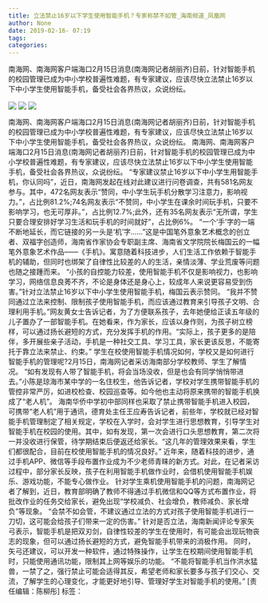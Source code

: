 ```yaml
---
title: 立法禁止16岁以下学生使用智能手机？专家称禁不如管_海南频道_凤凰网
author: None
date: 2019-02-16- 07:19
tags: 
categories: 
---
```

南海网、南海网客户端海口2月15日消息(南海网记者胡丽齐)日前，针对智能手机的校园管理已成为中小学校普遍性难题，有专家建议，应该尽快立法禁止16岁以下中小学生使用智能手机，备受社会各界热议，众说纷纭。
<!-- more -->
                
<img align="center" border="0" src="http://p0.ifengimg.com/fck/2019_07/fc12c3a8bd62f4e_w600_h161.png" />
                
<img align="center" border="0" src="http://p0.ifengimg.com/fck/2019_07/bd2bcaf85fbb99f_w600_h372.jpg" />
                
<img align="center" border="0" src="http://p2.ifengimg.com/a/2016/0810/204c433878d5cf9size1_w16_h16.png" />
            
南海网、南海网客户端海口2月15日消息(南海网记者胡丽齐)日前，针对智能手机的校园管理已成为中小学校普遍性难题，有专家建议，应该尽快立法禁止16岁以下中小学生使用智能手机，备受社会各界热议，众说纷纭。
南海网、南海网客户端海口2月15日消息(南海网记者胡丽齐)日前，针对智能手机的校园管理已成为中小学校普遍性难题，有专家建议，应该尽快立法禁止16岁以下中小学生使用智能手机，备受社会各界热议，众说纷纭。
“专家建议禁止16岁以下中小学生用智能手机，你认同吗”，近日，南海网发起在线对此建议进行问卷调查，共有581名网友参与。其中，472名网友表示“赞同，中小学生玩手机分散学习注意力，影响视力。”，占比例81.2%;74名网友表示“不赞同，中小学生在课余时间玩手机，只要不影响学习，也无可厚非。”，占比例12.7%;此外，还有35名网友表示“无所谓，学生只要合理安排好学习生活和玩手机的时间就好”，占比例6%。
“一个‘手’字的一端不断地延长，而它链接的另一头是‘机’字……”这是中国笔外意象艺术概念的创立者、双福字创造师，海南省作家协会专职副主席、海南省文学院院长梅国云的一幅笔外意象艺术作品——《手机》。寓意随着科技进步，人们生活工作依赖于智能手机的辅助，但同时也绑架了自律性比较差的人的生活，亲情淡薄、学业荒废等问题也随之接踵而来。
“小孩的自控能力较差，使用智能手机不仅是影响视力，也影响学习，网络信息良莠不齐，不论是身体还是身心上，较成年人来说更容易受到伤害。”针对立法禁止16岁以下中小学生使用智能手机，梅国云表示赞同。
“我并不赞同通过立法来控制、限制孩子使用智能手机，而应该通过教育来引导孩子文明、合理利用手机。”网友黄女士告诉记者，为了方便联系孩子，去年她便给正读五年级的儿子置办了一部智能手机。在她看来，作为家长，应该以身作则，为孩子树立榜样，可以通过扬长避短的方式，充分发挥手机的作用。“实际上，孩子更多的是陪伴，多开展些亲子活动，手机是一种社交工具、学习工具，家长更该反思，不能寄托于靠立法来禁止、约束。”
学生在校使用智能手机情况如何，学校又是如何进行智能手机的管理呢?2月15日，南海网记者采访海南部分学校教师、学生了解情况。
“如有发现有人带了智能手机，将会当场没收，但是也会有同学悄悄带进去。”小陈是琼海市某中学的一名住校生，他告诉记者，学校对学生携带智能手机的管控非常严厉，如进校检查、校园巡查等。如今他也主动将原来携带的智能手机换成了“老人机”。
海南华侨中学初中部同样也采取了禁止携带智能手机进入校园，可携带“老人机”用于通讯，德育处主任王应寿告诉记者，前些年，学校就已经对智能手机管理制定了相关规定，学校在入学时，会对学生进行思想教育，引导学生对智能手机在校园的使用。其中，如有发现，第一次会进行口头思想教育，第二次将一并没收进行保管，待学期结束后便返还给家长。“这几年的管理效果来看，学生们都很配合，目前在校使用智能手机的情况良好。”
近年来，随着科技的进步，通过手机APP、微信等手段布置作业成为不少老师青睐的新方式。对此，在记者采访过程中，部分家长反映，孩子在利用智能手机做作业时，会借机使用智能手机娱乐、游戏功能，不能专心做作业。
针对学生乘机使用智能手机的问题，南海网记者了解到，近日，教育部明确了教师不得通过手机微信和QQ等方式布置作业，将批改作业的任务交给家长，避免出现“学校减负、社会增负，教师减负、家长增负”等现象。
“会禁不如会管，不建议通过立法的方式对孩子使用智能手机进行一刀切，这可能会给孩子们带来一定的伤害。” 针对是否立法，海南新闻评论专家矢弓表示，智能手机是把双刃剑，自律性较差的学生在使用时，有可能会出现玩物丧志的现象，但可以通过扬长避短的方式，避免智能手机带来的消极作用。
同时，矢弓还建议，可以开发一种软件，通过特殊操作，让学生在校期间使用智能手机时，只能使用通讯功能，限制其上网等娱乐的功能。 “不能将智能手机当作洪水猛兽，一禁了之，强行禁止可能会适得其反，希望老师和家长要多与孩子们交心、交流，了解学生的心理变化，才能更好地引导、管理好学生对智能手机的使用。”
[责任编辑：陈柳彤]
标签：
 
             
